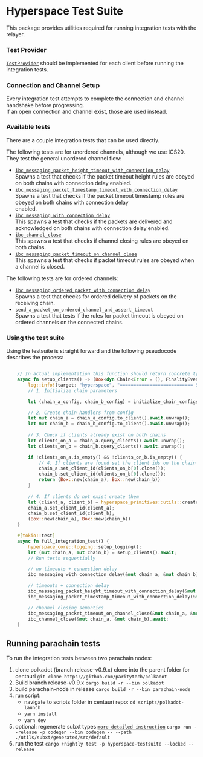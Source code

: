 # Hyperspace Test Suite

This package provides utilities required for running integration tests with the relayer.

### Test Provider

[`TestProvider`](/hyperspace/primitives/src/lib.rs#318) should be implemented for each client before running the integration tests.

### Connection and Channel Setup

Every integration test attempts to complete the connection and channel handshake before progressing.  
If an open connection and channel exist, those are used instead.

### Available tests

There are a couple integration tests that can be used directly.  

The following tests are for unordered channels, although we use ICS20. They test the general unordered channel flow:  
- [`ibc_messaging_packet_height_timeout_with_connection_delay`](/hyperspace/testsuite/src/lib.rs#L444)  
  Spawns a test that checks if the packet timeout height rules are obeyed on both chains with connection delay enabled.  
- [`ibc_messaging_packet_timestamp_timeout_with_connection_delay`](/hyperspace/testsuite/src/lib.rs#L473)  
  Spawns a test that checks if the packet timeout timestamp rules are obeyed on both chains with connection delay  
  enabled.
- [`ibc_messaging_with_connection_delay`](/hyperspace/testsuite/src/lib.rs#L503)  
  This spawns a test that checks if the packets are delivered and acknowledged on both chains with connection delay enabled.  
- [`ibc_channel_close`](/hyperspace/testsuite/src/lib.rs#L530)  
  This spawns a test that checks if channel closing rules are obeyed on both chains.
- [`ibc_messaging_packet_timeout_on_channel_close`](/hyperspace/testsuite/src/lib.rs#L557)  
  This spawns a test that checks if packet timeout rules are obeyed when a channel is closed.

The following tests are for ordered channels:

- [`ibc_messaging_ordered_packet_with_connection_delay`](/hyperspace/testsuite/src/ordered_channels.rs#L213)  
  Spawns a test that checks for ordered delivery of packets on the receiving chain.
- [`send_a_packet_on_ordered_channel_and_assert_timeout`](/hyperspace/testsuite/src/ordered_channels.rs#L250)  
  Spawns a test that tests if the rules for packet timeout is obeyed on ordered channels on the connected chains.

### Using the test suite

Using the testsuite is straight forward and the following pseudocode describes the process:  

```rust

    // In actual implementation this function should return concrete types instead of trait objects
    async fn setup_clients() -> (Box<dyn Chain<Error = (), FinalityEvent = ()>>, Box<dyn Chain<Error = (), FinalityEvent = ()>>) {
        log::info!(target: "hyperspace", "=========================== Starting Test ===========================");
        // 1. Initialize chain parameters

        let (chain_a_config, chain_b_config) = initialize_chain_configs();

        // 2. Create chain handlers from config
        let mut chain_a = chain_a_config.to_client().await.unwrap();
        let mut chain_b = chain_b_config.to_client().await.unwrap();
    
        // 3. Check if clients already exist on both chains
        let clients_on_a = chain_a.query_clients().await.unwrap();
        let clients_on_b = chain_b.query_clients().await.unwrap();

        if !clients_on_a.is_empty() && !clients_on_b.is_empty() {
            // 4. If clients are found set the client ids on the chain handlers
            chain_a.set_client_id(clients_on_b[0].clone());
            chain_b.set_client_id(clients_on_b[0].clone());
            return (Box::new(chain_a), Box::new(chain_b))
        }
    
        // 4. If clients do not exist create them
        let (client_a, client_b) = hyperspace_primitives::utils::create_clients(&chain_a, &chain_b).await.unwrap();
        chain_a.set_client_id(client_a);
        chain_b.set_client_id(client_b);
        (Box::new(chain_a), Box::new(chain_b))
    }

    #[tokio::test]
    async fn full_integration_test() {
        hyperspace_core::logging::setup_logging();
        let (mut chain_a, mut chain_b) = setup_clients().await;
        // Run tests sequentially

        // no timeouts + connection delay
        ibc_messaging_with_connection_delay(&mut chain_a, &mut chain_b).await;

        // timeouts + connection delay
        ibc_messaging_packet_height_timeout_with_connection_delay(&mut chain_a, &mut chain_b).await;
        ibc_messaging_packet_timestamp_timeout_with_connection_delay(&mut chain_a, &mut chain_b).await;

        // channel closing semantics
        ibc_messaging_packet_timeout_on_channel_close(&mut chain_a, &mut chain_b).await;
        ibc_channel_close(&mut chain_a, &mut chain_b).await;
    }

```

## Running parachain tests

To run the integration tests between two parachain nodes:

1. clone polkadot (branch release-v0.9.x) clone into the parent folder for centauri
   `git clone https://github.com/paritytech/polkadot`
2. Build branch release-v0.9.x `cargo build -r --bin polkadot`
3. build parachain-node in release `cargo build -r --bin parachain-node`
4. run script:
   - navigate to scripts folder in centauri repo: `cd scripts/polkadot-launch`
   - `yarn install`
   - `yarn dev`
5. optional: regenerate subxt types [`more detailed instruction`](../../utils/subxt/codegen/README.md)
   `cargo run --release -p codegen --bin codegen -- --path ./utils/subxt/generated/src/default`
6. run the test
   `cargo +nightly test -p hyperspace-testsuite --locked --release`
